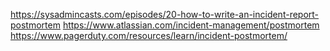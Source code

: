 https://sysadmincasts.com/episodes/20-how-to-write-an-incident-report-postmortem
https://www.atlassian.com/incident-management/postmortem
https://www.pagerduty.com/resources/learn/incident-postmortem/
